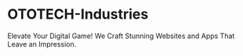 # OTOTECH-Industries
Elevate Your Digital Game! We Craft Stunning Websites and Apps That Leave an Impression.
